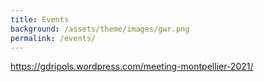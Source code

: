 ```yaml
---
title: Events
background: /assets/theme/images/gwr.png
permalink: /events/
---
```



https://gdripols.wordpress.com/meeting-montpellier-2021/ 
